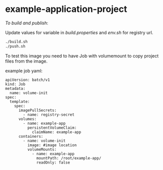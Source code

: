 # example-application-project

*To build and publish*:

Update values for variable in *build.properties* and *env.sh* for registry url.

```bash
./build.sh
./push.sh
```

To test this image you need to have Job with volumemount to copy project files from the image.

example job yaml:

```
apiVersion: batch/v1
kind: Job
metadata:
  name: volume-init
spec:
  template:
    spec:
      imagePullSecrets:
        - name: registry-secret
      volumes:
        - name: example-app
          persistentVolumeClaim:
            claimName: example-app
      containers:
        - name: volume-init
          image: #image location
          volumeMounts:
            - name: example-app
              mountPath: /root/example-app/
              readOnly: false
```